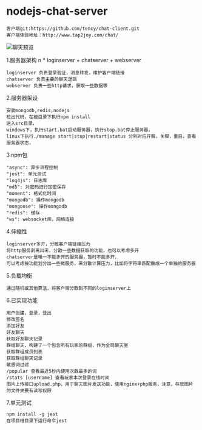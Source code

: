 # nodejs-chat-server
	客户端git:https://github.com/tency/chat-client.git
	客户端体验地址：http://www.tap2joy.com/chat/
 
![聊天预览](http://www.tap2joy.com/upload/chat_friend.png) 


1.服务器架构
	n * loginserver + chatserver + webserver
	
	loginserver 负责登录验证，消息转发，维护客户端链接
	chatserver 负责主要的聊天逻辑
	webserver 负责一些http请求，获取一些数据等

2.服务器架设

	安装mongodb,redis,nodejs
	检出代码，在根目录下执行npm install
	进入src目录，
	windows下，执行start.bat启动服务器，执行stop.bat停止服务器，
	linux下执行./manage start|stop|restart|status 分别对应开服，关服，重启，查看服务器状态，
	
3.npm包

	"async": 异步流程控制
    "jest": 单元测试
    "log4js": 日志库
    "md5": 对密码进行加密保存
    "moment": 格式化时间
    "mongodb": 操作mongodb
    "mongoose": 操作mongodb
    "redis": 缓存
    "ws": websocket库，网络连接
	
4.伸缩性

	loginserver多开，分散客户端链接压力
	将http服务剥离出来，分散一些数据获取的功能，也可以考虑多开
	chatserver是唯一不能多开的服务器，暂时不能多开，
	可以考虑按功能划分出一些微服务，来分散计算压力，比如将字符串匹配做成一个单独的服务器
	
5.负载均衡

	通过随机或其他算法，将客户端分散到不同的loginserver上
	
6.已实现功能

	用户创建，登录，登出
	修改签名
	添加好友
	好友聊天
	获取好友聊天记录
	群组聊天，构建了一个包含所有玩家的群组，作为全局聊天室
	获取群组成员列表
	获取群组聊天记录
	敏感词过滤
	/popular 查看最近5秒内使用次数最多的词
	/stats [username] 查看玩家本次登录在线时间
	图片上传接口upload.php，用于聊天图片发送功能，使用nginx+php服务，注意，存放图片的文件夹要有读写权限
	
7.单元测试

	npm install -g jest
	在项目根目录下运行命令jest
	
	
	

	